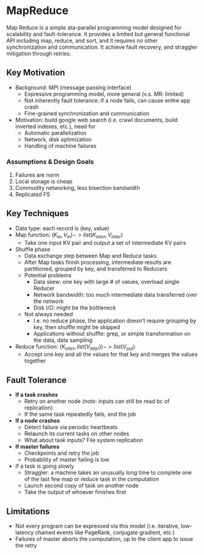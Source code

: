 # MapReduce 
Map Reduce is a simple ata-parallel programming model designed for scalability and fault-tolerance. It provides a limited but general functional API including map, reduce, and sort, and it requires no other synchronization and communication. It achieve fault recovery, and straggler mitigation through retries. 

## Key Motivation 
- Background: MPI (message passing interface)
    - Expressive programming model, more general (v.s. MR: limited)
    - Not inherently fault tolerance: if a node fails, can cause entire app crash
    - Fine-grained synchronization and communication
- Motivation: build google web search (i.e. crawl documents, build inverted indexes, etc.), need for
    - Automatic parallelization
    - Network, disk optimization
    - Handling of machine failures

### Assumptions & Design Goals

1. Failures are norm
2. Local storage is cheap
3. Commodity networking, less bisection bandwidth 
4. Replicated FS 

## Key Techniques
- Data type: each record is (key, value)
- Map function: $(K_{in}, V_{in}) ->list(K_{inter}, V_{inter})$
    - Take one input KV pair and output a set of intermediate KV pairs
- Shuffle phase
    - Data exchange step between Map and Reduce tasks
    - After Map tasks finish processing, intermediate results are partitioned, grouped by key, and transferred to Reducers
    - Potential problems
        - Data skew: one key with large # of values, overload single Reducer
        - Network bandwidth: too much intermediate data transferred over the network
        - Disk I/O: might be the bottleneck
    - Not always needed
        - I.e. no reduce phase, the application doesn’t require grouping by key, then shuffle might be skipped
        - Applications without shuffle: grep, or simple transformation on the data, data sampling
- Reduce function: $(K_{inter}, list(V_{inter}))->list(V_{out})$
    - Accept one key and all the values for that key and merges the values together
 
## Fault Tolerance 
- **If a task crashes**
    - Retry on another node (note: inputs can still be read bc of replication)
    - If the same task repeatedly fails, end the job
- **If a node crashes**
    - Detect failure via periodic heartbeats
    - Relaunch its current tasks on other nodes
    - What about task inputs? File system replication
- **If master failures**
    - Checkpoints and retry the job
    - Probability of master failing is low
- If a task is going slowly
    - Straggler: a machine takes an unusually long time to complete one of the last few map or reduce task in the computation
    - Launch second copy of task on another node
    - Take the output of whoever finishes first

## Limitations 
- Not every program can be expressed via this model (i.e. iterative, low-latency chained events like PageRank, conjugate gradient, etc.)
- Failures of master aborts the computation, up to the client app to issue the retry
